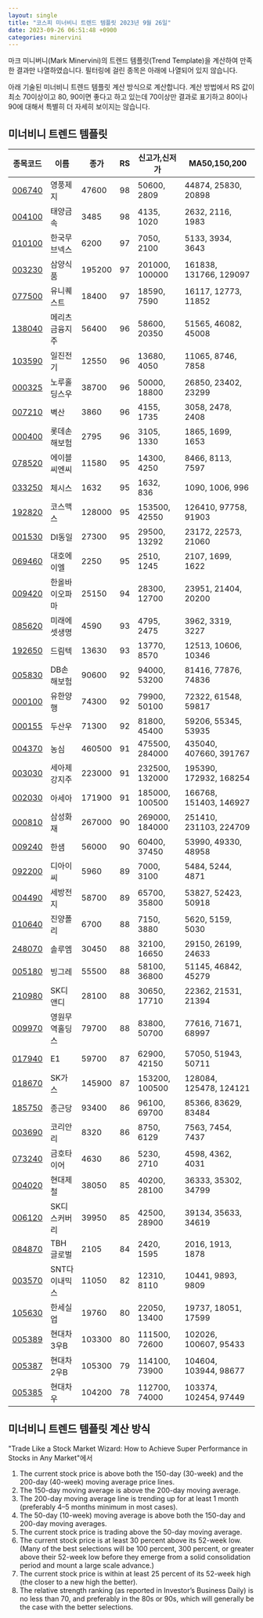 ```yaml
---
layout: single
title: "코스피 미너비니 트렌드 템플릿 2023년 9월 26일"
date: 2023-09-26 06:51:48 +0900
categories: minervini
---
```

마크 미니버니(Mark Minervini)의 트렌드 템플릿(Trend Template)을 계산하여 만족한 결과만 나열하였습니다. 필터링에 걸린 종목은 아래에 나열되어 있지 않습니다.

아래 기술된 미너비니 트렌드 템플릿 계산 방식으로 계산합니다. 계산 방법에서 RS 값이 최소 70이상이고 80, 90이면 좋다고 하고 있는데 70이상만 결과로 표기하고 80이나 90에 대해서 특별히 더 자세히 보이지는 않습니다.

## 미너비니 트렌드 템플릿

|종목코드|이름|종가|RS|신고가,신저가|MA50,150,200|
|------|---|---|--|---------|------------|
|[006740](https://finance.daum.net/quotes/A006740)|영풍제지|47600|98|50600, 2809|44874, 25830, 20898|
|[004100](https://finance.daum.net/quotes/A004100)|태양금속|3485|98|4135, 1020|2632, 2116, 1983|
|[010100](https://finance.daum.net/quotes/A010100)|한국무브넥스|6200|97|7050, 2100|5133, 3934, 3643|
|[003230](https://finance.daum.net/quotes/A003230)|삼양식품|195200|97|201000, 100000|161838, 131766, 129097|
|[077500](https://finance.daum.net/quotes/A077500)|유니퀘스트|18400|97|18590, 7590|16117, 12773, 11852|
|[138040](https://finance.daum.net/quotes/A138040)|메리츠금융지주|56400|96|58600, 20350|51565, 46082, 45008|
|[103590](https://finance.daum.net/quotes/A103590)|일진전기|12550|96|13680, 4050|11065, 8746, 7858|
|[000325](https://finance.daum.net/quotes/A000325)|노루홀딩스우|38700|96|50000, 18800|26850, 23402, 23299|
|[007210](https://finance.daum.net/quotes/A007210)|벽산|3860|96|4155, 1735|3058, 2478, 2408|
|[000400](https://finance.daum.net/quotes/A000400)|롯데손해보험|2795|96|3105, 1330|1865, 1699, 1653|
|[078520](https://finance.daum.net/quotes/A078520)|에이블씨엔씨|11580|95|14300, 4250|8466, 8113, 7597|
|[033250](https://finance.daum.net/quotes/A033250)|체시스|1632|95|1632, 836|1090, 1006, 996|
|[192820](https://finance.daum.net/quotes/A192820)|코스맥스|128000|95|153500, 42550|126410, 97758, 91903|
|[001530](https://finance.daum.net/quotes/A001530)|DI동일|27300|95|29500, 13292|23172, 22573, 21060|
|[069460](https://finance.daum.net/quotes/A069460)|대호에이엘|2250|95|2510, 1245|2107, 1699, 1622|
|[009420](https://finance.daum.net/quotes/A009420)|한올바이오파마|25150|94|28300, 12700|23951, 21404, 20200|
|[085620](https://finance.daum.net/quotes/A085620)|미래에셋생명|4590|93|4795, 2475|3962, 3319, 3227|
|[192650](https://finance.daum.net/quotes/A192650)|드림텍|13630|93|13770, 8570|12513, 10606, 10346|
|[005830](https://finance.daum.net/quotes/A005830)|DB손해보험|90600|92|94000, 53200|81416, 77876, 74836|
|[000100](https://finance.daum.net/quotes/A000100)|유한양행|74300|92|79900, 50100|72322, 61548, 59817|
|[000155](https://finance.daum.net/quotes/A000155)|두산우|71300|92|81800, 45400|59206, 55345, 53935|
|[004370](https://finance.daum.net/quotes/A004370)|농심|460500|91|475500, 284000|435040, 407660, 391767|
|[003030](https://finance.daum.net/quotes/A003030)|세아제강지주|223000|91|232500, 132000|195390, 172932, 168254|
|[002030](https://finance.daum.net/quotes/A002030)|아세아|171900|91|185000, 100500|166768, 151403, 146927|
|[000810](https://finance.daum.net/quotes/A000810)|삼성화재|267000|90|269000, 184000|251410, 231103, 224709|
|[009240](https://finance.daum.net/quotes/A009240)|한샘|56000|90|60400, 37450|53990, 49330, 48958|
|[092200](https://finance.daum.net/quotes/A092200)|디아이씨|5960|89|7000, 3100|5484, 5244, 4871|
|[004490](https://finance.daum.net/quotes/A004490)|세방전지|58700|89|65700, 35800|53827, 52423, 50918|
|[010640](https://finance.daum.net/quotes/A010640)|진양폴리|6700|88|7150, 3880|5620, 5159, 5030|
|[248070](https://finance.daum.net/quotes/A248070)|솔루엠|30450|88|32100, 16650|29150, 26199, 24633|
|[005180](https://finance.daum.net/quotes/A005180)|빙그레|55500|88|58100, 36800|51145, 46842, 45279|
|[210980](https://finance.daum.net/quotes/A210980)|SK디앤디|28100|88|30650, 17710|22362, 21531, 21394|
|[009970](https://finance.daum.net/quotes/A009970)|영원무역홀딩스|79700|88|83800, 50700|77616, 71671, 68997|
|[017940](https://finance.daum.net/quotes/A017940)|E1|59700|87|62900, 42150|57050, 51943, 50711|
|[018670](https://finance.daum.net/quotes/A018670)|SK가스|145900|87|153200, 100500|128084, 125478, 124121|
|[185750](https://finance.daum.net/quotes/A185750)|종근당|93400|86|96100, 69700|85366, 83629, 83484|
|[003690](https://finance.daum.net/quotes/A003690)|코리안리|8320|86|8750, 6129|7563, 7454, 7437|
|[073240](https://finance.daum.net/quotes/A073240)|금호타이어|4630|86|5230, 2710|4598, 4362, 4031|
|[004020](https://finance.daum.net/quotes/A004020)|현대제철|38050|85|40200, 28100|36333, 35302, 34799|
|[006120](https://finance.daum.net/quotes/A006120)|SK디스커버리|39950|85|42500, 28900|39134, 35633, 34619|
|[084870](https://finance.daum.net/quotes/A084870)|TBH글로벌|2105|84|2420, 1595|2016, 1913, 1878|
|[003570](https://finance.daum.net/quotes/A003570)|SNT다이내믹스|11050|82|12310, 8110|10441, 9893, 9809|
|[105630](https://finance.daum.net/quotes/A105630)|한세실업|19760|80|22050, 13400|19737, 18051, 17599|
|[005389](https://finance.daum.net/quotes/A005389)|현대차3우B|103300|80|111500, 72600|102026, 100607, 95433|
|[005387](https://finance.daum.net/quotes/A005387)|현대차2우B|105300|79|114100, 73900|104604, 103944, 98677|
|[005385](https://finance.daum.net/quotes/A005385)|현대차우|104200|78|112700, 74000|103374, 102454, 97449|

## 미너비니 트렌드 템플릿 계산 방식

"Trade Like a Stock Market Wizard: How to Achieve Super Performance in Stocks in Any Market"에서

 1. The current stock price is above both the 150-day (30-week) and the 200-day (40-week) moving average price lines.
 1. The 150-day moving average is above the 200-day moving average.
 1. The 200-day moving average line is trending up for at least 1 month (preferably 4–5 months minimum in most cases).
 1. The 50-day (10-week) moving average is above both the 150-day and 200-day moving averages.
 1. The current stock price is trading above the 50-day moving average.
 1. The current stock price is at least 30 percent above its 52-week low. (Many of the best selections will be 100 percent, 300 percent, or greater above their 52-week low before they emerge from a solid consolidation period and mount a large scale advance.)
 1. The current stock price is within at least 25 percent of its 52-week high (the closer to a new high the better).
 1. The relative strength ranking (as reported in Investor’s Business Daily) is no less than 70, and preferably in the 80s or 90s, which will generally be the case with the better selections.
